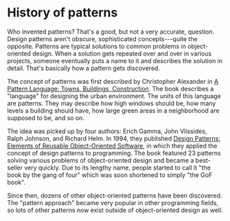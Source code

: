 # History of patterns

Who invented patterns? That's a good, but not a very accurate, question. Design patterns aren't obscure, sophisticated concepts---quite the opposite. Patterns are typical solutions to common problems in object-oriented design. When a solution gets repeated over and over in various projects, someone eventually puts a name to it and describes the solution in detail. That's basically how a pattern gets discovered.

The concept of patterns was first described by Christopher Alexander in [A Pattern Language: Towns, Buildings,
Construction](https://refactoring.guru/pattern-language-book). The book describes a "language" for designing the urban environment. The units of this language are patterns. They may describe how high windows should be, how many levels a building should have, how large green areas in a
neighborhood are supposed to be, and so on.

The idea was picked up by four authors: Erich Gamma, John Vlissides, Ralph Johnson, and Richard Helm. In 1994, they published [Design Patterns: Elements of Reusable Object-Oriented Software](https://refactoring.guru/gof-book), in which they applied the concept of design patterns to programming. The book featured 23 patterns solving various problems of object-oriented design and became a best-seller very quickly. Due to its lengthy name, people started to call it "the book by the gang of four" which was soon shortened to simply "the GoF book".

Since then, dozens of other object-oriented patterns have been
discovered. The "pattern approach" became very popular in other
programming fields, so lots of other patterns now exist outside of
object-oriented design as well.
